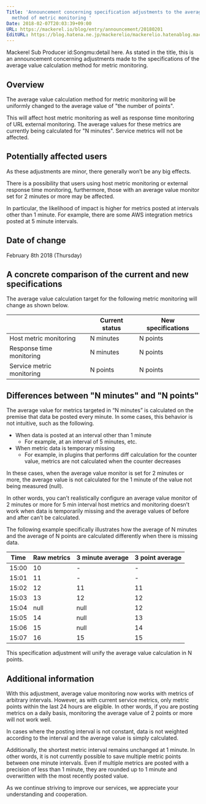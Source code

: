 ```yaml
---
Title: 'Announcement concerning specification adjustments to the average value calculation
  method of metric monitoring '
Date: 2018-02-07T20:03:39+09:00
URL: https://mackerel.io/blog/entry/announcement/20180201
EditURL: https://blog.hatena.ne.jp/mackerelio/mackerelio.hatenablog.mackerel.io/atom/entry/8599973812344611456
---
```


Mackerel Sub Producer id:Songmu:detail here. As stated in the title, this is an announcement concerning adjustments made to the specifications of the average value calculation method for metric monitoring.

## Overview

The average value calculation method for metric monitoring will be uniformly changed to the average value of "the number of points".

This will affect host metric monitoring as well as response time monitoring of URL external monitoring. The average values for these metrics are currently being calculated for "N minutes". Service metrics will not be affected. 

## Potentially affected users

As these adjustments are minor, there generally won’t be any big effects.

There is a possibility that users using host metric monitoring or external response time monitoring, furthermore, those with an average value monitor set for 2 minutes or more may be affected.

In particular, the likelihood of impact is higher for metrics posted at intervals other than 1 minute. For example, there are some AWS integration metrics posted at 5 minute intervals.

## Date of change

February 8th 2018 (Thursday)

## A concrete comparison of the current and new specifications

The average value calculation target for the following metric monitoring will change as shown below.

|                        | Current status          | New specifications        |
|------------------------|---------------|---------------|
| Host metric monitoring   | N minutes           | N points |
| Response time monitoring  | N minutes           | N points |
| Service metric monitoring | N points | N points |



## Differences between "N minutes" and "N points"

The average value for metrics targeted in “N minutes” is calculated on the premise that data be posted every minute. In some cases, this behavior is not intuitive, such as the following.

- When data is posted at an interval other than 1 minute
  - For example, at an interval of 5 minutes, etc.
- When metric data is temporary missing
  - For example, in plugins that performs diff calculation for the counter value, metrics are not calculated when the counter decreases

In these cases, when the average value monitor is set for 2 minutes or more, the average value is not calculated for the 1 minute of the value not being measured (null).

In other words, you can’t realistically configure an average value monitor of 2 minutes or more for 5 min interval host metrics and monitoring doesn’t work when data is temporarily missing and the average values of before and after can’t be calculated.

The following example specifically illustrates how the average of N minutes and the average of N points are calculated differently when there is missing data.

| Time  | Raw metrics | 3 minute average | 3 point average |
|-------|----------------|---------|-------------------|
| 15:00 |             10 | -       | -                 |
| 15:01 |             11 | -       | -                 |
| 15:02 |             12 | 11      | 11                |
| 15:03 |             13 | 12      | 12                |
| 15:04 |           null | null    | 12                |
| 15:05 |             14 | null    | 13                |
| 15:06 |             15 | null    | 14                |
| 15:07 |             16 | 15      | 15                |


This specification adjustment will unify the average value calculation in N points.

## Additional information

With this adjustment, average value monitoring now works with metrics of arbitrary intervals. However, as with current service metrics, only metric points within the last 24 hours are eligible. In other words, if you are posting metrics on a daily basis, monitoring the average value of 2 points or more will not work well.

In cases where the posting interval is not constant, data is not weighted according to the interval and the average value is simply calculated.

Additionally, the shortest metric interval remains unchanged at 1 minute. In other words, it is not currently possible to save multiple metric points between one minute intervals. Even if multiple metrics are posted with a precision of less than 1 minute, they are rounded up to 1 minute and overwritten with the most recently posted value.

As we continue striving to improve our services, we appreciate your understanding and cooperation.
